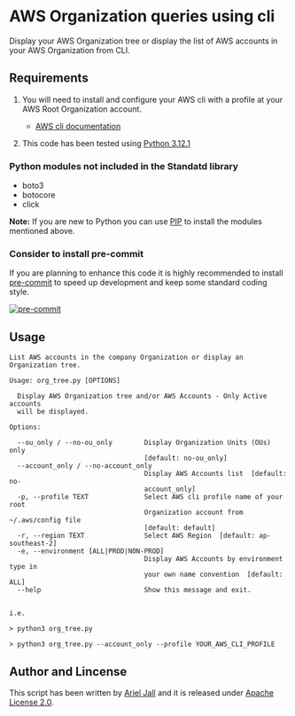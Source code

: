 # AWS Organization queries using cli

Display your AWS Organization tree or display the list of AWS accounts in your AWS Organization from
 CLI.

## Requirements

1. You will need to install and configure your AWS cli with a profile at your AWS Root Organization account.
    * [AWS cli documentation](https://aws.amazon.com/cli/)

2. This code has been tested using [Python 3.12.1](https://pythoninsider.blogspot.com/2023/12/python-3121-is-now-available.html)

### Python modules not included in the Standatd library

* boto3
* botocore
* click

**Note:** If you are new to Python you can use [PIP](https://pip.pypa.io/en/stable/cli/pip_install/)
 to install the modules mentioned above.

### Consider to install pre-commit

If you are planning to enhance this code it is highly recommended to install [pre-commit](https://pre-commit.com/index.html)
 to speed up development and keep some standard coding style.

[![pre-commit](https://img.shields.io/badge/pre--commit-enabled-brightgreen?logo=pre-commit)](https://github.com/pre-commit/pre-commit)

## Usage

```shell
List AWS accounts in the company Organization or display an Organization tree.

Usage: org_tree.py [OPTIONS]

  Display AWS Organization tree and/or AWS Accounts - Only Active accounts
  will be displayed.

Options:

  --ou_only / --no-ou_only        Display Organization Units (OUs) only
                                  [default: no-ou_only]
  --account_only / --no-account_only
                                  Display AWS Accounts list  [default: no-
                                  account_only]
  -p, --profile TEXT              Select AWS cli profile name of your root
                                  Organization account from ~/.aws/config file
                                  [default: default]
  -r, --region TEXT               Select AWS Region  [default: ap-southeast-2]
  -e, --environment [ALL|PROD|NON-PROD]
                                  Display AWS Accounts by environment type in
                                  your own name convention  [default: ALL]
  --help                          Show this message and exit.


i.e.

> python3 org_tree.py

> python3 org_tree.py --account_only --profile YOUR_AWS_CLI_PROFILE
```

## Author and Lincense

This script has been written by [Ariel Jall](https://github.com/ArielJalil) and it is released under
 [Apache License 2.0](https://www.apache.org/licenses/LICENSE-2.0).
